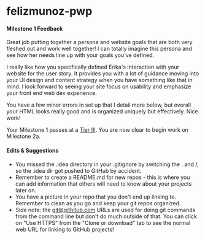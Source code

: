 # felizmunoz-pwp

#### Milestone 1 Feedback
Great job putting together a persona and website goals that are both very fleshed out and work well together! I can totally imagine this persona and see how her needs line up with your goals you've defined.

I really like how you specifically defined Erika's interaction with your website for the user story. It provides you with a lot of guidance moving into your UI design and content strategy when you have something like that in mind. I look forward to seeing your site focus on usability and emphasize your front end web dev experience.

You have a few minor errors in set up that I detail more below, but overall your HTML looks really good and is organized uniquely but effectively. Nice work!

Your Milestone 1 passes at a [Tier III](https://bootcamp-coders.cnm.edu/projects/personal/rubric/). You are now clear to begin work on Milestone 2a.

#### Edits & Suggestions
* You missed the .idea directory in your .gitignore by switching the . and /, so the .idea dir got pushed to GitHub by accident.
* Remember to create a README.md for new repos - this is where you can add information that others will need to know about your projects later on.
* You have a picture in your repo that you don't end up linking to. Remember to clean as you go and keep your git repos organized. 
* Side note: the git@githitub.com URLs are used for doing git commands from the command line but don't do much outside of that. You can click on "Use HTTPS" from the "Clone or download" tab to see the normal web URL for linking to GitHub projects!

